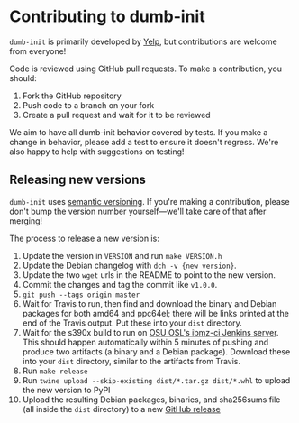 Contributing to dumb-init
========

`dumb-init` is primarily developed by [Yelp](https://yelp.github.io/), but
contributions are welcome from everyone!

Code is reviewed using GitHub pull requests. To make a contribution, you should:

1. Fork the GitHub repository
2. Push code to a branch on your fork
3. Create a pull request and wait for it to be reviewed

We aim to have all dumb-init behavior covered by tests. If you make a change in
behavior, please add a test to ensure it doesn't regress. We're also happy to
help with suggestions on testing!


## Releasing new versions

`dumb-init` uses [semantic versioning](http://semver.org/). If you're making a
contribution, please don't bump the version number yourself—we'll take care
of that after merging!

The process to release a new version is:

1. Update the version in `VERSION` and run `make VERSION.h`
2. Update the Debian changelog with `dch -v {new version}`.
3. Update the two `wget` urls in the README to point to the new version.
4. Commit the changes and tag the commit like `v1.0.0`.
5. `git push --tags origin master`
6. Wait for Travis to run, then find and download the binary and Debian
   packages for both amd64 and ppc64el; there will be links printed at the end
   of the Travis output. Put these into your `dist` directory.
7. Wait for the s390x build to run on [OSU OSL's ibmz-ci
   Jenkins server](https://ibmz-ci.osuosl.org/job/dumb-init/). This should
   happen automatically within 5 minutes of pushing and produce two artifacts
   (a binary and a Debian package). Download these into your `dist` directory,
   similar to the artifacts from Travis.
8. Run `make release`
9. Run `twine upload --skip-existing dist/*.tar.gz dist/*.whl` to upload the
   new version to PyPI
10. Upload the resulting Debian packages, binaries, and sha256sums file (all
    inside the `dist` directory) to a new [GitHub
    release](https://github.com/Yelp/dumb-init/releases)
